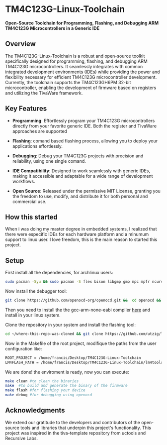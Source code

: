 # TM4C123G-Linux-Toolchain

**Open-Source Toolchain for Programming, Flashing, and Debugging ARM TM4C123G Microcontrollers in a Generic IDE**

## Overview

The TM4C123G-Linux-Toolchain is a robust and open-source toolkit specifically designed for programming, flashing, and debugging ARM TM4C123G microcontrollers. It seamlessly integrates with common integrated development environments (IDEs) while providing the power and flexibility necessary for efficient TM4C123G microcontroller development. Currently, the toolchain supports the TM4C123GH6PM 32-bit microcontroller, enabling the development of firmware based on registers and utilizing the TivaWare framework.

## Key Features

- **Programming**: Effortlessly program your TM4C123G microcontrollers directly from your favorite generic IDE. Both the register and TivaWare approaches are supported

- **Flashing**: comand based  flashing process, allowing you to deploy your applications effortlessly.

- **Debugging**: Debug your TM4C123G projects with precision and reliability, using one single comand.

- **IDE Compatibility**: Designed to work seamlessly with generic IDEs, making it accessible and adaptable for a wide range of development workflows.

- **Open Source**: Released under the permissive MIT License, granting you the freedom to use, modify, and distribute it for both personal and commercial use.

## How this started

When i was doing my master degree in embedded systems, I realized that there were especific IDEs for each hardware platform and a minumum support to linux user. I love freedom, this is the main reason to started this project.  

## Setup

First install all the dependencies, for archlinux users:

```sh
sudo pacman -Syu && sudo pacman -S flex bison libgmp gmp mpc mpfr ncurses autoconf texinfo base-devel make ftgl python-yaml zlib libtool libusb
```

Now install the debugger tool:

```sh
git clone https://github.com/openocd-org/openocd.git &&  cd openocd && ./bootstrap && ./configure && make
```
Then you need to install the the gcc-arm-none-eabi compiler [here](https://launchpad.net/gcc-arm-embedded/+download) and install in your linux system.

Clone the repository in your system and install the flashing tool:

```sh
cd ~/where-this-repo-was-cloned && git clone https://github.com/utzig/lm4tools.git && cd lm4tools/lm4flash && make
```
Now in the Makefile of the root project, modifique the paths from the user configuration like:

```sh
ROOT_PROJECT = /home/francis/Desktop/TM4C123G-Linux-Toolchain
LM4FLASH_PATH = /home/francis/Desktop/TM4C123G-Linux-Toolchain/lm4tools/lm4flash
```

We are done! the enviroment is ready, now you can execute:

```sh
make clean #to clean the binaries
make  #to build and generate the binary of the firmware
make flash #for flashing your device
make debug #for debugging using openocd
```

## Acknowledgments

We extend our gratitude to the developers and contributors of the open-source tools and libraries that underpin this project's functionality. This project was inspired in the tiva-template repository from uctools and Recursive Labs.
